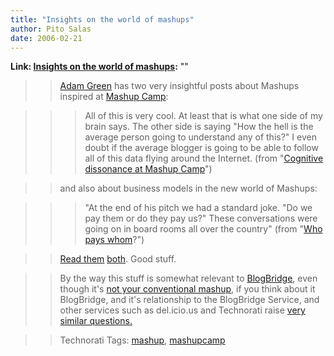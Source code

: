 ```yaml
---
title: "Insights on the world of mashups"
author: Pito Salas
date: 2006-02-21
---
```


**Link: [Insights on the world of mashups](None):** ""


>>

>> [Adam Green](<//www.darwinianweb.com/>) has two very insightful posts about
Mashups inspired at [Mashup Camp](<http://www.mashupcamp.com/>):

>>

>>> All of this is very cool. At least that is what one side of my brain says.
The other side is saying "How the hell is the average person going to
understand any of this?" I even doubt if the average blogger is going to be
able to follow all of this data flying around the Internet. (from "[Cognitive
dissonance at Mashup
Camp](<http://mashup.darwinianweb.com/archive/2006/25.html>)")

>>

>> and also about business models in the new world of Mashups:

>>

>>> "At the end of his pitch we had a standard joke. "Do we pay them or do
they pay us?" These conversations were going on in board rooms all over the
country" (from "[Who pays whom](<http://mashup.darwinianweb.com/>)?")

>>

>> [Read them](<http://mashup.darwinianweb.com/archive/2006/25.html>)
[both](<http://mashup.darwinianweb.com/>). Good stuff.

>>

>> By the way this stuff is somewhat relevant to
[BlogBridge](<http://www.blogbridge.com/>), even though it's [not your
conventional
mashup](<http://www.blogbridge.com/archives/2006/01/blogbridge_as_a.php>), if
you think about it BlogBridge, and it's relationship to the BlogBridge
Service, and other services such as del.icio.us and Technorati raise [very
similar
questions.](<http://www.blogbridge.com/archives/2006/01/blogbridge_as_a.php>)

>>

>> Technorati Tags: [mashup](<http://www.technorati.com/tag/mashup>),
[mashupcamp](<http://www.technorati.com/tag/mashupcamp>)


